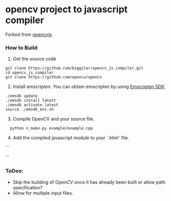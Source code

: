 # opencv project to javascript compiler

Forked from [opencvjs](https://github.com/ucisysarch/opencvjs).

### How to Build
1. Get the source code

  ```
  git clone https://github.com/biggzlar/opencv_js_compiler.git
  cd opencv_js_compiler
  git clone https://github.com/opencv/opencv
  ```
2. Install emscripten. You can obtain emscripten by using [Emscripten SDK](https://kripken.github.io/emscripten-site/docs/getting_started/downloads.html).

  ```
  ./emsdk update
  ./emsdk install latest
  ./emsdk activate latest
  source ./emsdk_env.sh
  ```
3. Compile OpenCV and your source file.

  ```
    python n_make.py example/example.cpp
  ```
4. Add the compiled javascript module to your ´.html´ file.

´´´
  <script type='text/javascript'>
    var Module = {
      preRun: [],
      postRun: []
    };
  </script>
  <script async src='example.js'></script>
´´´

### ToDos:
* Skip the building of OpenCV once it has already been built or allow path specification?
* Allow for multiple input files.
